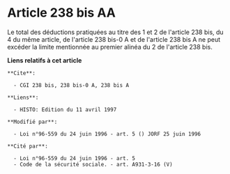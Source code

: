 # Article 238 bis AA

Le total des déductions pratiquées au titre des 1 et 2 de l'article 238 bis, du 4 du même article, de l'article 238 bis-0 A
et de l'article 238 bis A ne peut excéder la limite mentionnée au premier alinéa du 2 de l'article 238 bis.

**Liens relatifs à cet article**

	**Cite**:

	  - CGI 238 bis, 238 bis-0 A, 238 bis A

	**Liens**:

	  - HISTO: Edition du 11 avril 1997

	**Modifié par**:

	  - Loi n°96-559 du 24 juin 1996 - art. 5 () JORF 25 juin 1996

	**Cité par**:

	  - Loi n°96-559 du 24 juin 1996 - art. 5
	  - Code de la sécurité sociale. - art. A931-3-16 (V)
